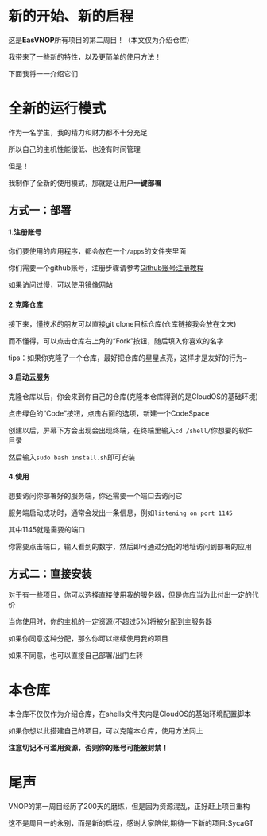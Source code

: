 # 新的开始、新的启程
这是**EasVNOP**所有项目的第二周目！（本文仅为介绍仓库）

我带来了一些新的特性，以及更简单的使用方法！

下面我将一一介绍它们
# 全新的运行模式
作为一名学生，我的精力和财力都不十分充足

所以自己的主机性能很低、也没有时间管理

但是！

我制作了全新的使用模式，那就是让用户**一键部署**
## 方式一：部署
#### 1.注册账号
你们要使用的应用程序，都会放在一个`/apps`的文件夹里面

你们需要一个github账号，注册步骤请参考[Github账号注册教程](https://zhuanlan.zhihu.com/p/616594520)

如果访问过慢，可以使用[镜像网站](github.com)
#### 2.克隆仓库
接下来，懂技术的朋友可以直接git clone目标仓库(仓库链接我会放在文末)<br>

而不懂得，可以点击仓库右上角的“Fork”按钮，随后填入你喜欢的名字<br>

tips：如果你克隆了一个仓库，最好把仓库的星星点亮，这样才是友好的行为~
#### 3.启动云服务
克隆仓库以后，你会来到你自己的仓库(克隆本仓库得到的是CloudOS的基础环境)

点击绿色的“Code”按钮，点击右面的选项，新建一个CodeSpace

创建以后，屏幕下方会出现会出现终端，在终端里输入`cd /shell/`你想要的软件目录

然后输入`sudo bash install.sh`即可安装
#### 4.使用
想要访问你部署好的服务端，你还需要一个端口去访问它

服务端启动成功时，通常会发出一条信息，例如`listening on port 1145`

其中1145就是需要的端口

你需要点击端口，输入看到的数字，然后即可通过分配的地址访问到部署的应用
## 方式二：直接安装
对于有一些项目，你可以选择直接使用我的服务器，但是你应当为此付出一定的代价

当你使用时，你的主机的一定资源(不超过5%)将被分配到主服务器

如果你同意这种分配，那么你可以继续使用我的项目

如果不同意，也可以直接自己部署/出门左转
# 本仓库
本仓库不仅仅作为介绍仓库，在shells文件夹内是CloudOS的基础环境配置脚本

如果你想以此搭建自己的项目，可以克隆本仓库，使用方法同上

**注意切记不可滥用资源，否则你的账号可能被封禁！**
# 尾声
VNOP的第一周目经历了200天的磨练，但是因为资源混乱，正好赶上项目重构

这不是周目一的永别，而是新的启程，感谢大家陪伴,期待一下新的项目:SycaGT

